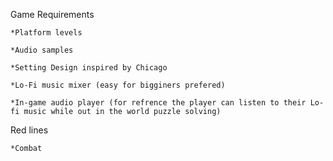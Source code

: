 Game Requirements

    *Platform levels
  
    *Audio samples
  
    *Setting Design inspired by Chicago
  
    *Lo-Fi music mixer (easy for bigginers prefered)
  
    *In-game audio player (for refrence the player can listen to their Lo-fi music while out in the world puzzle solving)
  
Red lines

    *Combat
